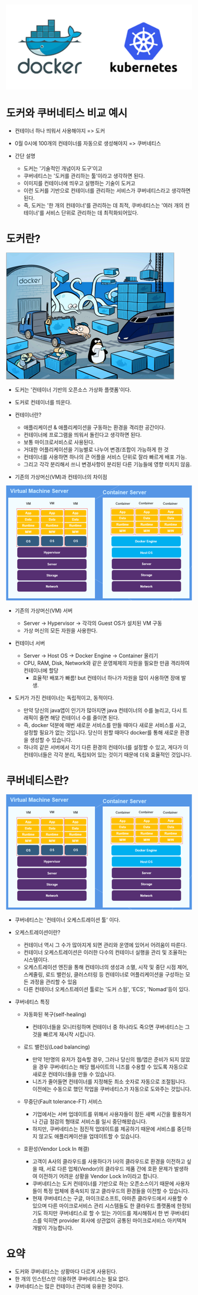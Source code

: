 <img src="https://github.com/dhcho/wiki/blob/main/images/Cloud/%231.png"/>

# 도커와 쿠버네티스 비교 예시
- 컨테이너 하나 띄워서 사용해야지 => 도커

- 0월 0시에 100개의 컨테이너를 자동으로 생성해야지 => 쿠버네티스

- 간단 설명

  - 도커는 '기술적인 개념이자 도구'이고
  - 쿠버네티스는 '도커를 관리하는 툴'이라고 생각하면 된다.
  - 이미지를 컨테이너에 띄우고 실행하는 기술이 도커고
  - 이런 도커를 기반으로 컨테이너를 관리하는 서비스가 쿠버네티스라고 생각하면 된다.
  - 즉, 도커는 '한 개의 컨테이너'를 관리하는 데 최적, 쿠버네티스는 '여러 개의 컨테이너'를 서비스 단위로 관리하는 데 최적화되어있다.


# 도커란?

<img src="https://github.com/dhcho/wiki/blob/main/images/Cloud/%232.png"/>

- 도커는 '컨테이너 기반의 오픈소스 가상화 플랫폼'이다.

- 도커로 컨테이너를 띄운다.

- 컨테이너란?
  - 애플리케이션 & 애플리케이션을 구동하는 환경을 격리한 공간이다.
  - 컨테이너에 프로그램을 띄워서 돌린다고 생각하면 된다.
  - 보통 마이크로서비스로 사용된다.
  - 거대한 어플리케이션을 기능별로 나누어 변경/조합이 가능하게 한 것
  - 컨테이너를 사용하면 하나의 큰 어플을 서비스 단위로 잘라 빠르게 배포 가능.
  - 그리고 각각 분리해서 쓰니 변경사항이 분리된 다른 기능들에 영향 미치지 않음.


- 기존의 가상머신(VM)과 컨테이너의 차이점

<img src="https://github.com/dhcho/wiki/blob/main/images/Cloud/%233.png"/>

- 기존의 가상머신(VM) 서버
    - Server → Hypervisor → 각각의 Guest OS가 설치된 VM 구동
    - 가상 머신의 모든 자원을 사용한다.
 
- 컨테이너 서버
    - Server → Host OS → Docker Engine → Container 올리기
    - CPU, RAM, Disk, Network와 같은 운영체제의 자원을 필요한 만큼 격리하여 컨테이너에 할당
      - 효율적! 배포가 빠름! but 컨테이너 하나가 자원을 많이 사용하면 장애 발생.


- 도커가 가진 컨테이너는 독립적이고, 동적이다.
    - 만약 당신의 java앱이 인기가 많아지면 java 컨테이너의 수를 늘리고, 다시 트래픽이 줄면 해당 컨테이너 수를 줄이면 된다.
    - 즉, docker 덕분에 매번 새로운 서비스를 만들 때마다 새로운 서비스를 사고, 설정할 필요가 없는 것입니다. 당신이 원할 때마다 docker를 통해 새로운 환경을 생성할 수 있습니다.
    - 하나의 같은 서버에서 각기 다른 환경의 컨테이너를 설정할 수 있고, 게다가 이 컨테이너들은 각각 분리, 독립되어 있는 것이기 때문에 더욱 효율적인 것입니다.


# 쿠버네티스란?
<img src="https://github.com/dhcho/wiki/blob/main/images/Cloud/%233.png"/>

- 쿠버네티스는 '컨테이너 오케스트레이션 툴' 이다.

- 오케스트레이션이란?
    - 컨테이너 역시 그 수가 많아지게 되면 관리와 운영에 있어서 어려움이 따른다.
    - 컨테이너 오케스트레이션은 이러한 다수의 컨테이너 실행을 관리 및 조율하는 시스템이다.
    - 오케스트레이션 엔진을 통해 컨테이너의 생성과 소멸, 시작 및 중단 시점 제어, 스케줄링, 로드 밸런싱, 클러스터링 등 컨테이너로 어플리케이션을 구성하는 모든 과정을 관리할 수 있음
    - 다른 컨테이너 오케스트레이션 툴로는 '도커 스웜', 'ECS', 'Nomad'등이 있다.


- 쿠버네티스 특징
  - 자동화된 복구(self-healing)
    - 컨테이너들을 모니터링하며 컨테이너 중 하나라도 죽으면 쿠버네티스는 그것을 빠르게 재시작 시킵니다.


  - 로드 밸런싱(Load balancing)
    - 만약 1만명의 유저가 접속할 경우, 그러나 당신의 웹/앱은 준비가 되지 않았을 경우 쿠버네티스는 해당 웹사이트의 니즈를 수용할 수 있도록 자동으로 새로운 컨테이너들을 만들 수 있습니다.
    - 니즈가 줄어들면 컨테이너를 지정해둔 최소 숫자로 자동으로 조절됩니다. 이전에는 수동으로 했던 작업을 쿠버네티스가 자동으로 도와주는 것입니다.


  - 무중단(Fault tolerance-FT) 서비스
    - 기업에서는 서버 업데이트를 위해서 사용자들이 잠든 새벽 시간을 활용하거나 긴급 점검의 형태로 서비스를 일시 중단해왔습니다.
    - 하지만, 쿠버네티스는 점진적 업데이트를 제공하기 때문에 서비스를 중단하지 않고도 애플리케이션을 업데이트할 수 있습니다.
  
  
  - 호환성(Vendor Lock In 해결)
    - 고객이 A사의 클라우드를 사용하다가 I사의 클라우드로 환경을 이전하고 싶을 때, 서로 다른 업체(Vendor)의 클라우드 제품 간에 호환 문제가 발생하여 이전하기 어려운 상황을 Vendor Lock In이라고 합니다.
    - 쿠버네티스는 도커 컨테이너를 기반으로 하는 오픈소스이기 때문에 사용자들이 특정 업체에 종속되지 않고 클라우드의 환경들을 이전할 수 있습니다.
    - 현재 쿠버네티스는 구글, 마이크로소프트, 아마존 클라우드에서 사용할 수 있으며 다른 마이크로서비스 관리 시스템들도 한 클라우드 플랫폼에 한정되기도 하지만 쿠버네티스로 할 수 있는 가이드를 제시해줘서 한 번 쿠버네티스를 익히면 provider 회사에 상관없이 공통된 마이크로서비스 아키텍쳐 개발이 가능합니다.


# 요약
- 도커와 쿠버네티스는 상황마다 다르게 사용된다.
- 한 개의 인스턴스만 이용하면 쿠버네티스는 필요 없다.
- 쿠버네티스는 많은 컨테이너 관리에 유용한 것이다.
